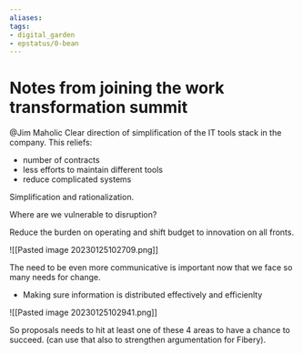 ```yaml
---
aliases: 
tags: 
- digital_garden
- epstatus/0-bean
---
```

# Notes from joining the work transformation summit

@Jim Maholic
Clear direction of simplification of the IT tools stack in the company. This reliefs:
+ number of contracts
+ less efforts to maintain different tools
+ reduce complicated systems

Simplification and rationalization.

Where are we vulnerable to disruption?

Reduce the burden on operating and shift budget to innovation on all fronts.

![[Pasted image 20230125102709.png]]

The need to be even more communicative is important now that we face so many needs for change. 

+ Making sure information is distributed effectively and efficienlty

![[Pasted image 20230125102941.png]]

So proposals needs to hit at least one of these 4 areas to have a chance to succeed. (can use that also to strengthen argumentation for Fibery).

